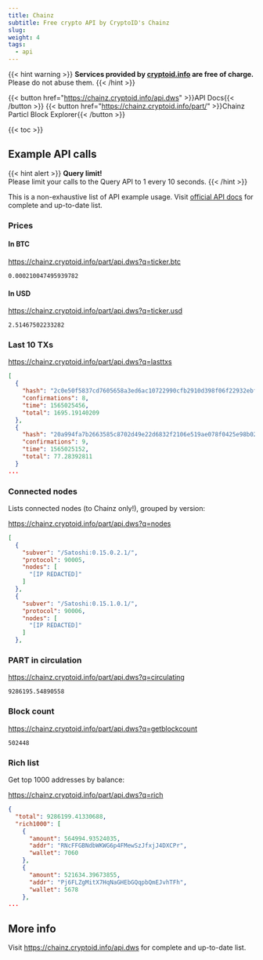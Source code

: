 ```yaml
---
title: Chainz
subtitle: Free crypto API by CryptoID's Chainz
slug:
weight: 4
tags:
  - api
---
```


{{< hint warning >}}
**Services provided by [cryptoid.info](https://chainz.cryptoid.info/) are free of charge.**\
Please do not abuse them.
{{< /hint >}}

{{< button href="https://chainz.cryptoid.info/api.dws" >}}API Docs{{< /button >}}
{{< button href="https://chainz.cryptoid.info/part/" >}}Chainz Particl Block Explorer{{< /button >}}

{{< toc >}}

## Example API calls

{{< hint alert >}}
**Query limit!**\
Please limit your calls to the Query API to 1 every 10 seconds.
{{< /hint >}}

This is a non-exhaustive list of API example usage. Visit [official API docs](https://chainz.cryptoid.info/api.dws) for complete and up-to-date list.

### Prices

#### In BTC

https://chainz.cryptoid.info/part/api.dws?q=ticker.btc

```
0.000210047495939782
```

#### In USD

https://chainz.cryptoid.info/part/api.dws?q=ticker.usd

```
2.51467502233282
```

### Last 10 TXs

https://chainz.cryptoid.info/part/api.dws?q=lasttxs

```json
[
  {
    "hash": "2c0e50f5837cd7605658a3ed6ac10722990cfb2910d398f06f22932ebf252d30",
    "confirmations": 8,
    "time": 1565025456,
    "total": 1695.19140209
  },
  {
    "hash": "20a994fa7b2663585c8702d49e22d6832f2106e519ae078f0425e98b02b1efce",
    "confirmations": 9,
    "time": 1565025152,
    "total": 77.28392811
  }
...
```

### Connected nodes

Lists connected nodes (to Chainz only!), grouped by version:

https://chainz.cryptoid.info/part/api.dws?q=nodes

```json
[
  {
    "subver": "/Satoshi:0.15.0.2.1/",
    "protocol": 90005,
    "nodes": [
      "[IP REDACTED]"
    ]
  },
  {
    "subver": "/Satoshi:0.15.1.0.1/",
    "protocol": 90006,
    "nodes": [
      "[IP REDACTED]"
    ]
  },
```

### PART in circulation

https://chainz.cryptoid.info/part/api.dws?q=circulating

```
9286195.54890558
```

### Block count

https://chainz.cryptoid.info/part/api.dws?q=getblockcount

```
502448
```

### Rich list

Get top 1000 addresses by balance:

https://chainz.cryptoid.info/part/api.dws?q=rich

```json
{
  "total": 9286199.41330688,
  "rich1000": [
    {
      "amount": 564994.93524035,
      "addr": "RNcFFGBNdbWKWG6p4FMewSzJfxjJ4DXCPr",
      "wallet": 7060
    },
    {
      "amount": 521634.39673855,
      "addr": "Pj6FLZgMitX7HqNaGHEbGQqpbQmEJvhTFh",
      "wallet": 5678
    },
...
```


## More info

Visit https://chainz.cryptoid.info/api.dws for complete and up-to-date list.
